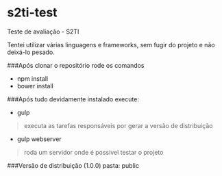# s2ti-test
Teste de avaliação - S2TI

Tentei utilizar várias linguagens e frameworks, sem fugir do projeto e não deixá-lo pesado.


###Após clonar o repositório rode os comandos
  - npm install
  - bower install

###Após tudo devidamente instalado execute:
  - gulp
> executa as tarefas responsáveis por gerar a versão de distribuição
  - gulp webserver
> roda um servidor onde é possivel testar o projeto


###Versão de distribuição (1.0.0)
pasta: public
